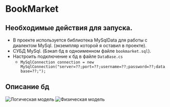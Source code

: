 # BookMarket

## Необходимые действия для запуска. 
+ В проекте используется библиотека MySqlData для работы с диалектом MySql. (экземпляр которой я оставил в проекте).
+ СУБД MySql. (Бэкап бд в одноименном файле `bookmarket.sql`).
+ Настроить подключение к бд в файле `DataBase.cs` 
  + `MySqlConnection connection = new MySqlConnection("server=??;port=??;username=??;password=??;database=??;");`

## Описание бд

![Логическая модель](https://user-images.githubusercontent.com/94076463/165080479-69fae666-ff0c-4521-bc46-4497193a7448.jpg)
![Физическая модель](https://user-images.githubusercontent.com/94076463/165080482-75da6ecc-beea-4915-bebb-598a566bcbf4.jpg)
